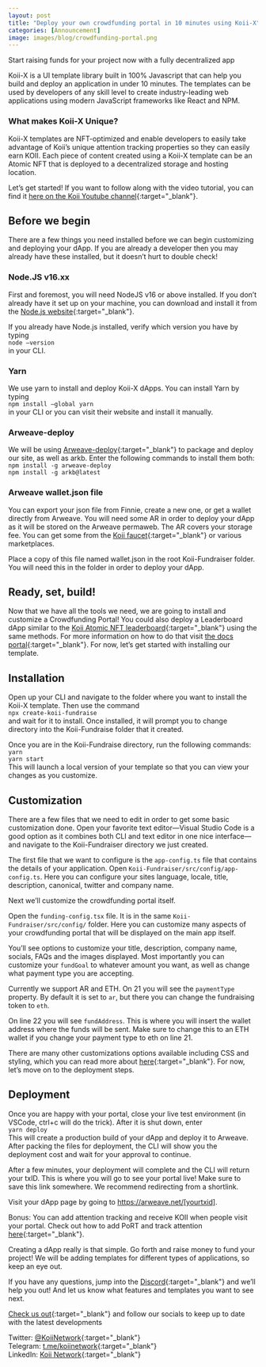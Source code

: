 ```yaml
---
layout: post
title: "Deploy your own crowdfunding portal in 10 minutes using Koii-X"
categories: [Announcement]
image: images/blog/crowdfunding-portal.png
---
```


Start raising funds for your project now with a fully decentralized app

Koii-X is a UI template library built in 100% Javascript that can help you build and deploy an application in under 10 minutes. The templates can be used by developers of any skill level to create industry-leading web applications using modern JavaScript frameworks like React and NPM.

### What makes Koii-X Unique?

Koii-X templates are NFT-optimized and enable developers to easily take advantage of Koii’s unique attention tracking properties so they can easily earn KOII. Each piece of content created using a Koii-X template can be an Atomic NFT that is deployed to a decentralized storage and hosting location.

Let’s get started! If you want to follow along with the video tutorial, you can find it [here on the Koii Youtube channel](https://youtu.be/PBJDM_ZY2WI){:target="\_blank"}.

## Before we begin

There are a few things you need installed before we can begin customizing and deploying your dApp. If you are already a developer then you may already have these installed, but it doesn’t hurt to double check!

### Node.JS v16.xx

First and foremost, you will need NodeJS v16 or above installed. If you don’t already have it set up on your machine, you can download and install it from the [Node.js website](https://nodejs.org/en/){:target="\_blank"}.

If you already have Node.js installed, verify which version you have by typing<br/>
`node –version`
<br/>in your CLI.

### Yarn

We use yarn to install and deploy Koii-X dApps. You can install Yarn by typing<br/>
`npm install –global yarn`
<br/>in your CLI or you can visit their website and install it manually.

### Arweave-deploy

We will be using [Arweave-deploy](https://docs.koii.network/build-dapps-with-koii/template-library/deploy){:target="\_blank"} to package and deploy our site, as well as arkb. Enter the following commands to install them both:<br/>
`npm install -g arweave-deploy`<br/>
`npm install -g arkb@latest`

### Arweave wallet.json file

You can export your json file from Finnie, create a new one, or get a wallet directly from Arweave. You will need some AR in order to deploy your dApp as it will be stored on the Arweave permaweb. The AR covers your storage fee. You can get some from the [Koii faucet](https://koi.rocks/faucet){:target="\_blank"} or various marketplaces.

Place a copy of this file named wallet.json in the root Koii-Fundraiser folder. You will need this in the folder in order to deploy your dApp.

## Ready, set, build!

Now that we have all the tools we need, we are going to install and customize a Crowdfunding Portal! You could also deploy a Leaderboard dApp similar to the [Koii Atomic NFT leaderboard](https://koi.rocks/){:target="\_blank"} using the same methods. For more information on how to do that visit [the docs portal](https://docs.koii.network/build-dapps-with-koii/template-library/leaderboard-app){:target="\_blank"}. For now, let’s get started with installing our template.

## Installation

Open up your CLI and navigate to the folder where you want to install the Koii-X template. Then use the command<br/>
`npx create-koii-fundraise`
<br/>and wait for it to install. Once installed, it will prompt you to change directory into the Koii-Fundraise folder that it created.

Once you are in the Koii-Fundraise directory, run the following commands:<br/>
`yarn`<br/>
`yarn start`<br/>
This will launch a local version of your template so that you can view your changes as you customize.

## Customization

There are a few files that we need to edit in order to get some basic customization done. Open your favorite text editor—Visual Studio Code is a good option as it combines both CLI and text editor in one nice interface—and navigate to the Koii-Fundraiser directory we just created.

The first file that we want to configure is the `app-config.ts` file that contains the details of your application. Open `Koii-Fundraiser/src/config/app-config.ts`. Here you can configure your sites language, locale, title, description, canonical, twitter and company name.

Next we’ll customize the crowdfunding portal itself.

Open the `funding-config.tsx` file. It is in the same `Koii-Fundraiser/src/config/` folder. Here you can customize many aspects of your crowdfunding portal that will be displayed on the main app itself.

You’ll see options to customize your title, description, company name, socials, FAQs and the images displayed. Most importantly you can customize your `fundGoal` to whatever amount you want, as well as change what payment type you are accepting.

Currently we support AR and ETH. On 21 you will see the `paymentType` property. By default it is set to `ar`, but there you can change the fundraising token to `eth`.

On line 22 you will see `fundAddress`. This is where you will insert the wallet address where the funds will be sent. Make sure to change this to an ETH wallet if you change your payment type to eth on line 21.

There are many other customizations options available including CSS and styling, which you can read more about [here](https://docs.koii.network/build-dapps-with-koii/template-library/leaderboard-app/customization){:target="\_blank"}. For now, let’s move on to the deployment steps.

## Deployment

Once you are happy with your portal, close your live test environment (in VSCode, ctrl+c will do the trick). After it is shut down, enter<br/>
`yarn deploy`<br/>
This will create a production build of your dApp and deploy it to Arweave. After packing the files for deployment, the CLI will show you the deployment cost and wait for your approval to continue.

After a few minutes, your deployment will complete and the CLI will return your txID. This is where you will go to see your portal live! Make sure to save this link somewhere. We recommend redirecting from a shortlink.

Visit your dApp page by going to https://arweave.net/[yourtxid].

Bonus: You can add attention tracking and receive KOII when people visit your portal. Check out how to add PoRT and track attention [here](https://docs.koii.network/earning-koii/install-port){:target="\_blank"}.

Creating a dApp really is that simple. Go forth and raise money to fund your project! We will be adding templates for different types of applications, so keep an eye out.

If you have any questions, jump into the [Discord](https://discord.gg/koii){:target="\_blank"} and we’ll help you out! And let us know what features and templates you want to see next.

[Check us out](http://koii.me/u/koii){:target="\_blank"} and follow our socials to keep up to date with the latest developments

Twitter: [@KoiiNetwork](https://twitter.com/KoiiNetwork){:target="\_blank"}<br/>
Telegram: [t.me/koiinetwork](http://t.me/koiinetwork){:target="\_blank"}<br/>
LinkedIn: [Koii Network](https://www.linkedin.com/company/koii-network/mycompany/){:target="\_blank"}<br/>
